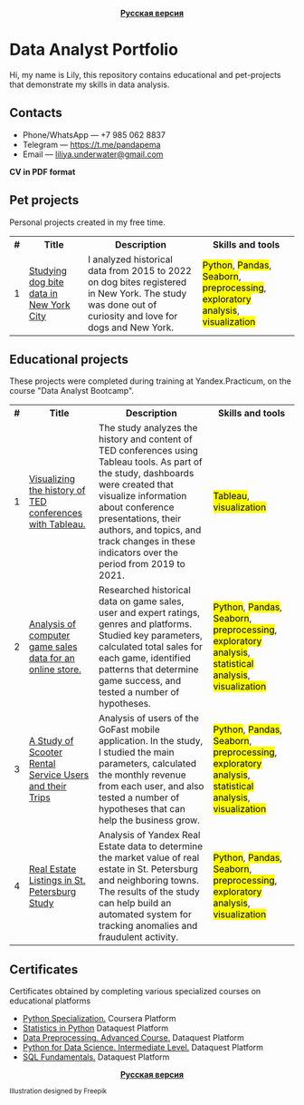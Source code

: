 <p align="center"><a href="https://github.com/lily-pogodina/Data-Analyst-Portfolio-Ru"><b>Русская версия</b></a></p>


# Data Analyst Portfolio

Hi, my name is Lily, this repository contains educational and pet-projects that demonstrate my skills in data analysis.
## Contacts

* Phone/WhatsApp — +7 985 062 8837
* Telegram — https://t.me/pandapema
* Email — liliya.underwater@gmail.com

**CV in PDF format**

## Pet projects

Personal projects created in my free time.

<table>
<tr>
<th>#</th>
<th>Title</th>
<th>Description</th>
<th>Skills and tools</th>
</tr>
<tr>
<td>1</td>
<td><a href="https://github.com/lily-pogodina/Data-Analyst-Portfolio-En/tree/main/Dog_bites_analysys_en">Studying dog bite data in New York City</a></td>
<td>I analyzed historical data from 2015 to 2022 on dog bites registered in New York. The study was done out of curiosity and love for dogs and New York.</td>
<td> <mark>Python</mark>, <mark>Pandas</mark>, <mark>Seaborn</mark>, <mark>preprocessing</mark>, <mark>exploratory analysis</mark>, <mark>visualization</mark></td>
</tr>
</table>

## Educational projects

These projects were completed during training at Yandex.Practicum, on the course "Data Analyst Bootcamp".

<table>
  <tr>
    <th>#</th>
    <th>Title</th>
    <th>Description</th>
    <th>Skills and tools</th>
  </tr>

  <tr>
    <td>1</td>
    <td><a href="https://github.com/lily-pogodina/Data-Analyst-Portfolio-En/tree/main/TED_talks_study_en">Visualizing the history of TED conferences with Tableau.</a></td>
    <td>
     The study analyzes the history and content of TED conferences using Tableau tools. As part of the study, dashboards were created that visualize information about conference presentations, their authors, and topics, and track changes in these indicators over the period from 2019 to 2021.
    </td>
    <td><mark>Tableau</mark>, <mark>visualization</mark></td>
  </tr>

   <tr>
    <td>2</td>
    <td><a href="https://github.com/lily-pogodina/Data-Analyst-Portfolio-En/tree/main/Video_game_sales_study_en">Analysis of computer game sales data for an online store.</a></td>
    <td>
     Researched historical data on game sales, user and expert ratings, genres and platforms.
Studied key parameters, calculated total sales for each game, identified patterns that determine game success, and tested a number of hypotheses.
    </td>
    <td><mark>Python</mark>, <mark>Pandas</mark>, <mark>Seaborn</mark>, <mark>preprocessing</mark>, <mark>exploratory analysis</mark>, <mark>statistical analysis</mark>, <mark>visualization</mark></td>
  </tr>


   <tr>
    <td>3</td>
    <td><a href="https://github.com/lily-pogodina/Data-Analyst-Portfolio-En/tree/main/Scooter_Rental_Service_en">A Study of Scooter Rental Service Users and their Trips</a></td>
    <td>Analysis of users of the GoFast mobile application. In the study, I studied the main parameters, calculated the monthly revenue from each user, and also tested a number of hypotheses that can help the business grow.</td>
    <td><mark>Python</mark>, <mark>Pandas</mark>, <mark>Seaborn</mark>, <mark>preprocessing</mark>, <mark>exploratory analysis</mark>, <mark>statistical analysis</mark>, <mark>visualization</mark></td>
  </tr>
  
  <tr>
    <td>4</td>
    <td><a href="https://github.com/lily-pogodina/Data-Analyst-Portfolio-En/tree/main/Real_estate_listings_in_st.Petersburg_sudy_en">Real Estate Listings in St. Petersburg Study</a></td>
    <td>Analysis of Yandex Real Estate data to determine the market value of real estate in St. Petersburg and neighboring towns. The results of the study can help build an automated system for tracking anomalies and     fraudulent activity. </td>
  <td> <mark>Python</mark>, <mark>Pandas</mark>, <mark>Seaborn</mark>, <mark>preprocessing</mark>, <mark>exploratory analysis</mark>, <mark>visualization</mark></td>
  </tr>
</table>

## Certificates

Certificates obtained by completing various specialized courses on educational platforms
* [Python Specialization.](https://github.com/lily-pogodina/Certificates/blob/main/Python_specialization.pdf) Coursera Platform
* [Statistics in Python](https://github.com/lily-pogodina/Certificates/blob/main/Liliya-Pogodina--Intermediate-Statistics-in-Python.pdf) Dataquest Platform
* [Data Preprocessing. Advanced Course.](https://github.com/lily-pogodina/Certificates/blob/main/liliya-pogodina-python-data-cleaning-advanced.pdf) Dataquest Platform
* [Python for Data Science. Intermediate Level.](https://github.com/lily-pogodina/Certificates/blob/main/liliya-pogodina-python-for-data-science-intermediate.pdf) Dataquest Platform
* [SQL Fundamentals.](https://github.com/lily-pogodina/Certificates/blob/main/liliya-pogodina-sql-fundamentals.pdf) Dataquest Platform

<p align="center"><a href="https://github.com/lily-pogodina/Data-Analyst-Portfolio-Ru"><b>Русская версия</b></a></p>

<sup>Illustration designed by Freepik</sup>



